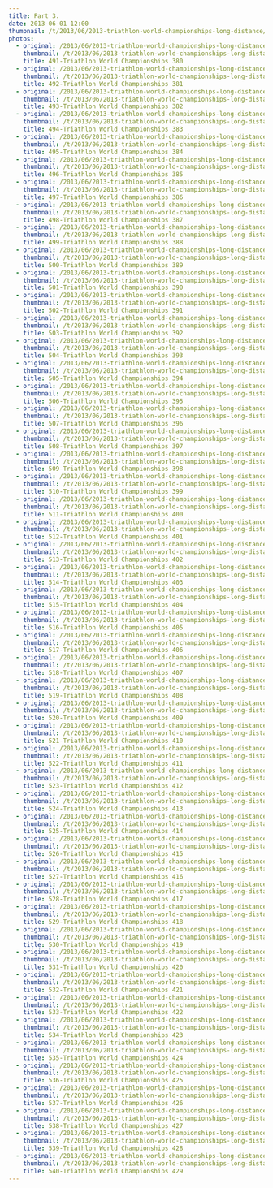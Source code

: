 ```yaml
---
title: Part 3.
date: 2013-06-01 12:00
thumbnail: /t/2013/06/2013-triathlon-world-championships-long-distance/20-k-to-finish-line-2x10k-loops/part-3/491-triathlon-world-championships-380.jpg
photos:
  - original: /2013/06/2013-triathlon-world-championships-long-distance/20-k-to-finish-line-2x10k-loops/part-3/491-triathlon-world-championships-380.jpg
    thumbnail: /t/2013/06/2013-triathlon-world-championships-long-distance/20-k-to-finish-line-2x10k-loops/part-3/491-triathlon-world-championships-380.jpg
    title: 491-Triathlon World Championships 380
  - original: /2013/06/2013-triathlon-world-championships-long-distance/20-k-to-finish-line-2x10k-loops/part-3/492-triathlon-world-championships-381.jpg
    thumbnail: /t/2013/06/2013-triathlon-world-championships-long-distance/20-k-to-finish-line-2x10k-loops/part-3/492-triathlon-world-championships-381.jpg
    title: 492-Triathlon World Championships 381
  - original: /2013/06/2013-triathlon-world-championships-long-distance/20-k-to-finish-line-2x10k-loops/part-3/493-triathlon-world-championships-382.jpg
    thumbnail: /t/2013/06/2013-triathlon-world-championships-long-distance/20-k-to-finish-line-2x10k-loops/part-3/493-triathlon-world-championships-382.jpg
    title: 493-Triathlon World Championships 382
  - original: /2013/06/2013-triathlon-world-championships-long-distance/20-k-to-finish-line-2x10k-loops/part-3/494-triathlon-world-championships-383.jpg
    thumbnail: /t/2013/06/2013-triathlon-world-championships-long-distance/20-k-to-finish-line-2x10k-loops/part-3/494-triathlon-world-championships-383.jpg
    title: 494-Triathlon World Championships 383
  - original: /2013/06/2013-triathlon-world-championships-long-distance/20-k-to-finish-line-2x10k-loops/part-3/495-triathlon-world-championships-384.jpg
    thumbnail: /t/2013/06/2013-triathlon-world-championships-long-distance/20-k-to-finish-line-2x10k-loops/part-3/495-triathlon-world-championships-384.jpg
    title: 495-Triathlon World Championships 384
  - original: /2013/06/2013-triathlon-world-championships-long-distance/20-k-to-finish-line-2x10k-loops/part-3/496-triathlon-world-championships-385.jpg
    thumbnail: /t/2013/06/2013-triathlon-world-championships-long-distance/20-k-to-finish-line-2x10k-loops/part-3/496-triathlon-world-championships-385.jpg
    title: 496-Triathlon World Championships 385
  - original: /2013/06/2013-triathlon-world-championships-long-distance/20-k-to-finish-line-2x10k-loops/part-3/497-triathlon-world-championships-386.jpg
    thumbnail: /t/2013/06/2013-triathlon-world-championships-long-distance/20-k-to-finish-line-2x10k-loops/part-3/497-triathlon-world-championships-386.jpg
    title: 497-Triathlon World Championships 386
  - original: /2013/06/2013-triathlon-world-championships-long-distance/20-k-to-finish-line-2x10k-loops/part-3/498-triathlon-world-championships-387.jpg
    thumbnail: /t/2013/06/2013-triathlon-world-championships-long-distance/20-k-to-finish-line-2x10k-loops/part-3/498-triathlon-world-championships-387.jpg
    title: 498-Triathlon World Championships 387
  - original: /2013/06/2013-triathlon-world-championships-long-distance/20-k-to-finish-line-2x10k-loops/part-3/499-triathlon-world-championships-388.jpg
    thumbnail: /t/2013/06/2013-triathlon-world-championships-long-distance/20-k-to-finish-line-2x10k-loops/part-3/499-triathlon-world-championships-388.jpg
    title: 499-Triathlon World Championships 388
  - original: /2013/06/2013-triathlon-world-championships-long-distance/20-k-to-finish-line-2x10k-loops/part-3/500-triathlon-world-championships-389.jpg
    thumbnail: /t/2013/06/2013-triathlon-world-championships-long-distance/20-k-to-finish-line-2x10k-loops/part-3/500-triathlon-world-championships-389.jpg
    title: 500-Triathlon World Championships 389
  - original: /2013/06/2013-triathlon-world-championships-long-distance/20-k-to-finish-line-2x10k-loops/part-3/501-triathlon-world-championships-390.jpg
    thumbnail: /t/2013/06/2013-triathlon-world-championships-long-distance/20-k-to-finish-line-2x10k-loops/part-3/501-triathlon-world-championships-390.jpg
    title: 501-Triathlon World Championships 390
  - original: /2013/06/2013-triathlon-world-championships-long-distance/20-k-to-finish-line-2x10k-loops/part-3/502-triathlon-world-championships-391.jpg
    thumbnail: /t/2013/06/2013-triathlon-world-championships-long-distance/20-k-to-finish-line-2x10k-loops/part-3/502-triathlon-world-championships-391.jpg
    title: 502-Triathlon World Championships 391
  - original: /2013/06/2013-triathlon-world-championships-long-distance/20-k-to-finish-line-2x10k-loops/part-3/503-triathlon-world-championships-392.jpg
    thumbnail: /t/2013/06/2013-triathlon-world-championships-long-distance/20-k-to-finish-line-2x10k-loops/part-3/503-triathlon-world-championships-392.jpg
    title: 503-Triathlon World Championships 392
  - original: /2013/06/2013-triathlon-world-championships-long-distance/20-k-to-finish-line-2x10k-loops/part-3/504-triathlon-world-championships-393.jpg
    thumbnail: /t/2013/06/2013-triathlon-world-championships-long-distance/20-k-to-finish-line-2x10k-loops/part-3/504-triathlon-world-championships-393.jpg
    title: 504-Triathlon World Championships 393
  - original: /2013/06/2013-triathlon-world-championships-long-distance/20-k-to-finish-line-2x10k-loops/part-3/505-triathlon-world-championships-394.jpg
    thumbnail: /t/2013/06/2013-triathlon-world-championships-long-distance/20-k-to-finish-line-2x10k-loops/part-3/505-triathlon-world-championships-394.jpg
    title: 505-Triathlon World Championships 394
  - original: /2013/06/2013-triathlon-world-championships-long-distance/20-k-to-finish-line-2x10k-loops/part-3/506-triathlon-world-championships-395.jpg
    thumbnail: /t/2013/06/2013-triathlon-world-championships-long-distance/20-k-to-finish-line-2x10k-loops/part-3/506-triathlon-world-championships-395.jpg
    title: 506-Triathlon World Championships 395
  - original: /2013/06/2013-triathlon-world-championships-long-distance/20-k-to-finish-line-2x10k-loops/part-3/507-triathlon-world-championships-396.jpg
    thumbnail: /t/2013/06/2013-triathlon-world-championships-long-distance/20-k-to-finish-line-2x10k-loops/part-3/507-triathlon-world-championships-396.jpg
    title: 507-Triathlon World Championships 396
  - original: /2013/06/2013-triathlon-world-championships-long-distance/20-k-to-finish-line-2x10k-loops/part-3/508-triathlon-world-championships-397.jpg
    thumbnail: /t/2013/06/2013-triathlon-world-championships-long-distance/20-k-to-finish-line-2x10k-loops/part-3/508-triathlon-world-championships-397.jpg
    title: 508-Triathlon World Championships 397
  - original: /2013/06/2013-triathlon-world-championships-long-distance/20-k-to-finish-line-2x10k-loops/part-3/509-triathlon-world-championships-398.jpg
    thumbnail: /t/2013/06/2013-triathlon-world-championships-long-distance/20-k-to-finish-line-2x10k-loops/part-3/509-triathlon-world-championships-398.jpg
    title: 509-Triathlon World Championships 398
  - original: /2013/06/2013-triathlon-world-championships-long-distance/20-k-to-finish-line-2x10k-loops/part-3/510-triathlon-world-championships-399.jpg
    thumbnail: /t/2013/06/2013-triathlon-world-championships-long-distance/20-k-to-finish-line-2x10k-loops/part-3/510-triathlon-world-championships-399.jpg
    title: 510-Triathlon World Championships 399
  - original: /2013/06/2013-triathlon-world-championships-long-distance/20-k-to-finish-line-2x10k-loops/part-3/511-triathlon-world-championships-400.jpg
    thumbnail: /t/2013/06/2013-triathlon-world-championships-long-distance/20-k-to-finish-line-2x10k-loops/part-3/511-triathlon-world-championships-400.jpg
    title: 511-Triathlon World Championships 400
  - original: /2013/06/2013-triathlon-world-championships-long-distance/20-k-to-finish-line-2x10k-loops/part-3/512-triathlon-world-championships-401.jpg
    thumbnail: /t/2013/06/2013-triathlon-world-championships-long-distance/20-k-to-finish-line-2x10k-loops/part-3/512-triathlon-world-championships-401.jpg
    title: 512-Triathlon World Championships 401
  - original: /2013/06/2013-triathlon-world-championships-long-distance/20-k-to-finish-line-2x10k-loops/part-3/513-triathlon-world-championships-402.jpg
    thumbnail: /t/2013/06/2013-triathlon-world-championships-long-distance/20-k-to-finish-line-2x10k-loops/part-3/513-triathlon-world-championships-402.jpg
    title: 513-Triathlon World Championships 402
  - original: /2013/06/2013-triathlon-world-championships-long-distance/20-k-to-finish-line-2x10k-loops/part-3/514-triathlon-world-championships-403.jpg
    thumbnail: /t/2013/06/2013-triathlon-world-championships-long-distance/20-k-to-finish-line-2x10k-loops/part-3/514-triathlon-world-championships-403.jpg
    title: 514-Triathlon World Championships 403
  - original: /2013/06/2013-triathlon-world-championships-long-distance/20-k-to-finish-line-2x10k-loops/part-3/515-triathlon-world-championships-404.jpg
    thumbnail: /t/2013/06/2013-triathlon-world-championships-long-distance/20-k-to-finish-line-2x10k-loops/part-3/515-triathlon-world-championships-404.jpg
    title: 515-Triathlon World Championships 404
  - original: /2013/06/2013-triathlon-world-championships-long-distance/20-k-to-finish-line-2x10k-loops/part-3/516-triathlon-world-championships-405.jpg
    thumbnail: /t/2013/06/2013-triathlon-world-championships-long-distance/20-k-to-finish-line-2x10k-loops/part-3/516-triathlon-world-championships-405.jpg
    title: 516-Triathlon World Championships 405
  - original: /2013/06/2013-triathlon-world-championships-long-distance/20-k-to-finish-line-2x10k-loops/part-3/517-triathlon-world-championships-406.jpg
    thumbnail: /t/2013/06/2013-triathlon-world-championships-long-distance/20-k-to-finish-line-2x10k-loops/part-3/517-triathlon-world-championships-406.jpg
    title: 517-Triathlon World Championships 406
  - original: /2013/06/2013-triathlon-world-championships-long-distance/20-k-to-finish-line-2x10k-loops/part-3/518-triathlon-world-championships-407.jpg
    thumbnail: /t/2013/06/2013-triathlon-world-championships-long-distance/20-k-to-finish-line-2x10k-loops/part-3/518-triathlon-world-championships-407.jpg
    title: 518-Triathlon World Championships 407
  - original: /2013/06/2013-triathlon-world-championships-long-distance/20-k-to-finish-line-2x10k-loops/part-3/519-triathlon-world-championships-408.jpg
    thumbnail: /t/2013/06/2013-triathlon-world-championships-long-distance/20-k-to-finish-line-2x10k-loops/part-3/519-triathlon-world-championships-408.jpg
    title: 519-Triathlon World Championships 408
  - original: /2013/06/2013-triathlon-world-championships-long-distance/20-k-to-finish-line-2x10k-loops/part-3/520-triathlon-world-championships-409.jpg
    thumbnail: /t/2013/06/2013-triathlon-world-championships-long-distance/20-k-to-finish-line-2x10k-loops/part-3/520-triathlon-world-championships-409.jpg
    title: 520-Triathlon World Championships 409
  - original: /2013/06/2013-triathlon-world-championships-long-distance/20-k-to-finish-line-2x10k-loops/part-3/521-triathlon-world-championships-410.jpg
    thumbnail: /t/2013/06/2013-triathlon-world-championships-long-distance/20-k-to-finish-line-2x10k-loops/part-3/521-triathlon-world-championships-410.jpg
    title: 521-Triathlon World Championships 410
  - original: /2013/06/2013-triathlon-world-championships-long-distance/20-k-to-finish-line-2x10k-loops/part-3/522-triathlon-world-championships-411.jpg
    thumbnail: /t/2013/06/2013-triathlon-world-championships-long-distance/20-k-to-finish-line-2x10k-loops/part-3/522-triathlon-world-championships-411.jpg
    title: 522-Triathlon World Championships 411
  - original: /2013/06/2013-triathlon-world-championships-long-distance/20-k-to-finish-line-2x10k-loops/part-3/523-triathlon-world-championships-412.jpg
    thumbnail: /t/2013/06/2013-triathlon-world-championships-long-distance/20-k-to-finish-line-2x10k-loops/part-3/523-triathlon-world-championships-412.jpg
    title: 523-Triathlon World Championships 412
  - original: /2013/06/2013-triathlon-world-championships-long-distance/20-k-to-finish-line-2x10k-loops/part-3/524-triathlon-world-championships-413.jpg
    thumbnail: /t/2013/06/2013-triathlon-world-championships-long-distance/20-k-to-finish-line-2x10k-loops/part-3/524-triathlon-world-championships-413.jpg
    title: 524-Triathlon World Championships 413
  - original: /2013/06/2013-triathlon-world-championships-long-distance/20-k-to-finish-line-2x10k-loops/part-3/525-triathlon-world-championships-414.jpg
    thumbnail: /t/2013/06/2013-triathlon-world-championships-long-distance/20-k-to-finish-line-2x10k-loops/part-3/525-triathlon-world-championships-414.jpg
    title: 525-Triathlon World Championships 414
  - original: /2013/06/2013-triathlon-world-championships-long-distance/20-k-to-finish-line-2x10k-loops/part-3/526-triathlon-world-championships-415.jpg
    thumbnail: /t/2013/06/2013-triathlon-world-championships-long-distance/20-k-to-finish-line-2x10k-loops/part-3/526-triathlon-world-championships-415.jpg
    title: 526-Triathlon World Championships 415
  - original: /2013/06/2013-triathlon-world-championships-long-distance/20-k-to-finish-line-2x10k-loops/part-3/527-triathlon-world-championships-416.jpg
    thumbnail: /t/2013/06/2013-triathlon-world-championships-long-distance/20-k-to-finish-line-2x10k-loops/part-3/527-triathlon-world-championships-416.jpg
    title: 527-Triathlon World Championships 416
  - original: /2013/06/2013-triathlon-world-championships-long-distance/20-k-to-finish-line-2x10k-loops/part-3/528-triathlon-world-championships-417.jpg
    thumbnail: /t/2013/06/2013-triathlon-world-championships-long-distance/20-k-to-finish-line-2x10k-loops/part-3/528-triathlon-world-championships-417.jpg
    title: 528-Triathlon World Championships 417
  - original: /2013/06/2013-triathlon-world-championships-long-distance/20-k-to-finish-line-2x10k-loops/part-3/529-triathlon-world-championships-418.jpg
    thumbnail: /t/2013/06/2013-triathlon-world-championships-long-distance/20-k-to-finish-line-2x10k-loops/part-3/529-triathlon-world-championships-418.jpg
    title: 529-Triathlon World Championships 418
  - original: /2013/06/2013-triathlon-world-championships-long-distance/20-k-to-finish-line-2x10k-loops/part-3/530-triathlon-world-championships-419.jpg
    thumbnail: /t/2013/06/2013-triathlon-world-championships-long-distance/20-k-to-finish-line-2x10k-loops/part-3/530-triathlon-world-championships-419.jpg
    title: 530-Triathlon World Championships 419
  - original: /2013/06/2013-triathlon-world-championships-long-distance/20-k-to-finish-line-2x10k-loops/part-3/531-triathlon-world-championships-420.jpg
    thumbnail: /t/2013/06/2013-triathlon-world-championships-long-distance/20-k-to-finish-line-2x10k-loops/part-3/531-triathlon-world-championships-420.jpg
    title: 531-Triathlon World Championships 420
  - original: /2013/06/2013-triathlon-world-championships-long-distance/20-k-to-finish-line-2x10k-loops/part-3/532-triathlon-world-championships-421.jpg
    thumbnail: /t/2013/06/2013-triathlon-world-championships-long-distance/20-k-to-finish-line-2x10k-loops/part-3/532-triathlon-world-championships-421.jpg
    title: 532-Triathlon World Championships 421
  - original: /2013/06/2013-triathlon-world-championships-long-distance/20-k-to-finish-line-2x10k-loops/part-3/533-triathlon-world-championships-422.jpg
    thumbnail: /t/2013/06/2013-triathlon-world-championships-long-distance/20-k-to-finish-line-2x10k-loops/part-3/533-triathlon-world-championships-422.jpg
    title: 533-Triathlon World Championships 422
  - original: /2013/06/2013-triathlon-world-championships-long-distance/20-k-to-finish-line-2x10k-loops/part-3/534-triathlon-world-championships-423.jpg
    thumbnail: /t/2013/06/2013-triathlon-world-championships-long-distance/20-k-to-finish-line-2x10k-loops/part-3/534-triathlon-world-championships-423.jpg
    title: 534-Triathlon World Championships 423
  - original: /2013/06/2013-triathlon-world-championships-long-distance/20-k-to-finish-line-2x10k-loops/part-3/535-triathlon-world-championships-424.jpg
    thumbnail: /t/2013/06/2013-triathlon-world-championships-long-distance/20-k-to-finish-line-2x10k-loops/part-3/535-triathlon-world-championships-424.jpg
    title: 535-Triathlon World Championships 424
  - original: /2013/06/2013-triathlon-world-championships-long-distance/20-k-to-finish-line-2x10k-loops/part-3/536-triathlon-world-championships-425.jpg
    thumbnail: /t/2013/06/2013-triathlon-world-championships-long-distance/20-k-to-finish-line-2x10k-loops/part-3/536-triathlon-world-championships-425.jpg
    title: 536-Triathlon World Championships 425
  - original: /2013/06/2013-triathlon-world-championships-long-distance/20-k-to-finish-line-2x10k-loops/part-3/537-triathlon-world-championships-426.jpg
    thumbnail: /t/2013/06/2013-triathlon-world-championships-long-distance/20-k-to-finish-line-2x10k-loops/part-3/537-triathlon-world-championships-426.jpg
    title: 537-Triathlon World Championships 426
  - original: /2013/06/2013-triathlon-world-championships-long-distance/20-k-to-finish-line-2x10k-loops/part-3/538-triathlon-world-championships-427.jpg
    thumbnail: /t/2013/06/2013-triathlon-world-championships-long-distance/20-k-to-finish-line-2x10k-loops/part-3/538-triathlon-world-championships-427.jpg
    title: 538-Triathlon World Championships 427
  - original: /2013/06/2013-triathlon-world-championships-long-distance/20-k-to-finish-line-2x10k-loops/part-3/539-triathlon-world-championships-428.jpg
    thumbnail: /t/2013/06/2013-triathlon-world-championships-long-distance/20-k-to-finish-line-2x10k-loops/part-3/539-triathlon-world-championships-428.jpg
    title: 539-Triathlon World Championships 428
  - original: /2013/06/2013-triathlon-world-championships-long-distance/20-k-to-finish-line-2x10k-loops/part-3/540-triathlon-world-championships-429.jpg
    thumbnail: /t/2013/06/2013-triathlon-world-championships-long-distance/20-k-to-finish-line-2x10k-loops/part-3/540-triathlon-world-championships-429.jpg
    title: 540-Triathlon World Championships 429
---
```

